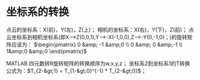 # 坐标系的转换


点云的坐标系：X(前)，Y(左)，Z(上)； 相机的坐标系：X(右)，Y(下)，Z(前)； 点云坐标系到相机坐标系(即X—>Z(0,0,1),Y—>-X(-1,0,0),Z—>-Y(0,-1,0)；)的旋转矩阵应该为： $\begin{pmatrix} 0 &amp; -1 &amp;0 \\ 0 &amp; 0 &amp;-1 \\ 1&amp;0 &amp;0 \end{pmatrix}$

MATLAB 四元数转R旋转矩阵的转换顺序为w,x,y,z； 坐标系2到坐标系1的T转换公式为：$T_{2-&gt;1} = T_{1-&gt;0}^{-1} * T_{2-&gt;0}$；



